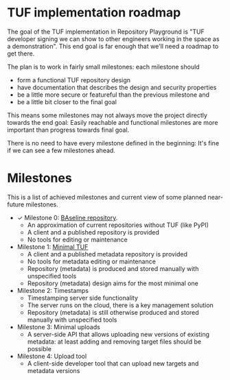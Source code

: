 # TUF implementation roadmap

The goal of the TUF implementation in Repository Playground is "TUF developer signing we can show to other engineers working in the space as a demonstration". This end goal is far enough that we'll need a roadmap to get there.

The plan is to work in fairly small milestones: each milestone should
* form a functional TUF repository design
* have documentation that describes the design and security properties
* be a little more secure or featureful than the previous milestone and 
* be a little bit closer to the final goal

This means some milestones may not always move the project directly towards the end goal: Easily reachable and functional milestones are more important than progress towards final goal.

There is no need to have every milestone defined in the beginning: It's fine if we can see a few milestones ahead.

# Milestones

This is a list of achieved milestones and current view of some planned near-future milestones.

* ✓ Milestone 0: [BAseline repository](design-milestones/00-BASELINE.md).
  - An approximation of current repositories without TUF (like PyPI)
  - A client and a published repository is provided
  - No tools for editing or maintenance
* Milestone 1: [Minimal TUF](design-milestones/01-TUF-MINIMAL.md)
  - A client and a published metadata repository is provided
  - No tools for metadata editing or maintenance
  - Repository (metadata) is produced and stored manually with unspecified tools
  - Repository (metadata) design aims for the most minimal one
* Milestone 2: Timestamps
  - Timestamping server side functionality
  - The server runs on the cloud, there is a key management solution
  - Repository (metadata) is still otherwise produced and stored manually with unspecified tools
* Milestone 3: Minimal uploads
  - A server-side API that allows uploading new versions of existing metadata: at least adding and removing target files should be possible
* Milestone 4: Upload tool
  - A client-side developer tool that can upload new targets and metadata versions

